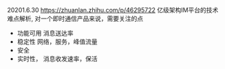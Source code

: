 20201.6.30
https://zhuanlan.zhihu.com/p/46295722 亿级架构IM平台的技术难点解析, 对一个即时通信产品来说，需要关注的点
* 功能可用 消息送达率
* 稳定性 网络，服务，峰值流量
* 安全
* 实时性， 消息收发速率，保活
